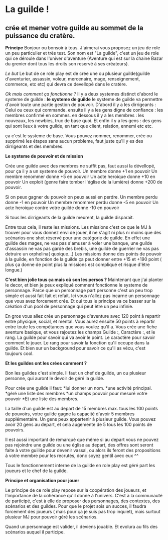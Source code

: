 # La guilde !
## crée et mener votre guilde au sommet de la puissance du cratère.

**Principe**
Bonjour ou bonsoir à tous.
J'aimerai vous proposez un jeu de role un peu particulier et très test. 
Son nom est "La guilde", c'est un jeu de role qui ce déroule dans l'univer d'aventure (Aventure qui est sur la chaine Bazar du grenier dont tous les droits son reservé à ses créateurs).

*Le but*
Le but de ce role play est de crée une ou plusieur guilde(guilde d'aventurier, assassin, voleur, mercenaire, mage, renseignement, commerce, etc etc) qui devra ce devellopé dans le cratère.

*Ok mais comment ça fonctionne ?*
Il y a deux systemes distinct d'abord le systeme de guilde :
__le systeme de guilde__
le systeme de guilde va permettre d'avoir toute une partie gestion de pouvoir.
D'abord il y a les dirrigeants : Celui ou ceux qui commande. 
ensuite il y a les gens digne de confiance : les membres confirmé en sommes.
en dessous il y a les membres : les nouveaux, les newbies, truc de base quoi.
Et enfin il y a les gens : des gens qui sont lieux à votre guilde, en tant que client, relation, ennemi etc etc.

ça c'est le systeme de base. Vous pouvez nommer, renommer, crée ou supprimé les étapes sans aucun probleme, faut juste qu'il y es des dirrigeants et des membres.

__Le systeme de pouvoir et de mission__

Crée une guilde avec des membres ne suffit pas, faut aussi la dévellopé, pour ça il y a un systeme de pouvoir.
Un membre donne +1 en pouvoir
Un membre renommer donne +5 en pouvoir
Un acte heroique donne +10 en pouvoir
Un exploit (genre faire tomber l'église de la lumière) donne +200 de pouvoir.

Si on peux gagner du pouvoir on peux aussi en perdre.
Un membre perdu donne -1 en pouvoir
Un membre renommer perdu donne -5 en pouvoir
Un acte heroique contre votre guilde donne -10 en pouvoir

Si tous les dirrigeants de la guilde meurent, la guilde disparait. 

Entre tous cela, il reste les missions. 
Les missions c'est ce que le MJ à trouver pour vous donnez envi de jouer, il ne s'agit ni plus ni moins que des scénarios one shot réservé pour une catégorie de guilde. En effet une guilde des mages, ne vas pas s'amuser à voler une banque, une guilde d'assassin ne vas pas gardé des brebis, une guilde de guerrier ne vas pas detruire un orphelina( quoique...)
Les missions donne des points de pouvoir à la guilde, en fonction de la guilde ça peut donner entre +15 et +190 point ( plus ça donne de point plus la missions est compliqué et risque d'être longue.)

**C'est bien jolie tous ça mais où son les persos ?**
Maintenant que j'ai planter le decor, et bien je peux expliqué comment fonctionne le systeme de personnage.
Parce que un personnage part personne c'est un peu trop simple et aussi fait fait et refait. Ici vous n'allez pas incarné un personnage que vous avez forcement crée. Et oui tous le principe va ce basser sur la création d'un pool de personnage qui peut être un peu infinie.

En gros vous allez crée un personnage d'aventure avec 120 point à repartir entre physique, social, et mental. Vous aurez ensuite 50 points à repartir entre toute les compétances que vous voulez qu'il a.
Vous crée une fiche aventure basique, et vous rajoutez les champs Guilde :, Caractère :, et le rang.
La guilde pour savoir qui va avoir le point.
Le caractère pour savoir comment le jouer.
Le rang pour savoir la fonction qu'il occupe dans la guilde.
Et bien sur un background pour savoir ce qu'il as vécu, c'est toujours cool.

**Et les guildes ont les crées comment ?**

Bon les guildes c'est simple.
Il faut un chef de guilde, un ou plusieur personne, qui auront le devoir de géré la guilde.

Pour crée une guilde il faut:
*lui donner un nom.
*une activité principal.
*géré une liste des membres
*un champs pouvoir pour mesuré votre pouvoir
*Et une liste des membres.

La taille d'un guilde est au depart de 15 membres max. tous les 100 points de pouvoirs, votre guilde gagne la capacité d'avoir 5 membres supplémentaire.
Un gens peux appartenir à plusieur guilde.
Vous pouvez avoir 20 gens au depart, et cela augemente de 5 tous les 100 points de pouvoirs.

Il est aussi important de remarqué que même si au depart vous ne pouvez pas rejoindre une guilde ou une église au depart, des offres sont seront faite à votre guiilde pour devenir vassal, ou alors ils feront des propositions à votre membre pour les recrutés, donc soyez gentil avec eux ^^

Tous le fonctionnement interne de la guilde en role play est géré part les joueurs et le chef de la guilde.

**Principe et organisation pour jouer**

Le principe de ce role play repose sur la coopération des joueurs, et l'importance de la cohérance qu'il donne à l'univers.
C'est à la communauté de participé, c'est à elle de proposer des personnages, des contextes, des scénarios et des guildes.
Pour que le projet sois un succes, il faudra forcement des joueurs ( mais pour ça je suis pas trop inquiet), mais surtout plusieur MJ pour pouvoir géré les scénarios.

Quand un personnage est valider, il deviens jouable. Et evolura au fils des scénarios auquel il participe.


